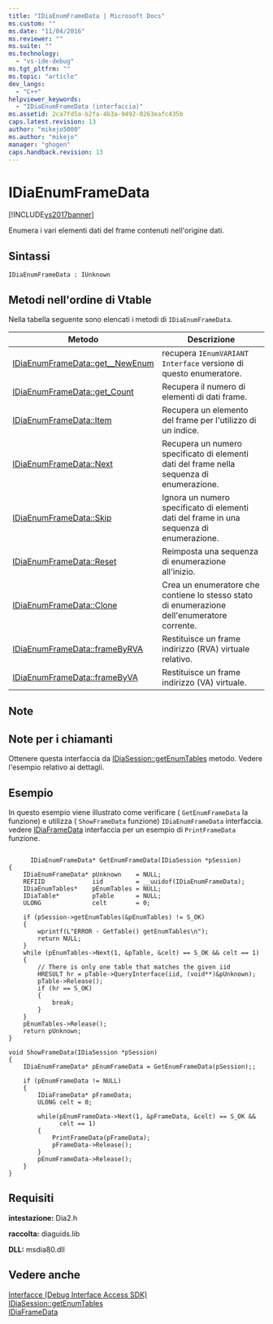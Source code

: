 ```yaml
---
title: "IDiaEnumFrameData | Microsoft Docs"
ms.custom: ""
ms.date: "11/04/2016"
ms.reviewer: ""
ms.suite: ""
ms.technology: 
  - "vs-ide-debug"
ms.tgt_pltfrm: ""
ms.topic: "article"
dev_langs: 
  - "C++"
helpviewer_keywords: 
  - "IDiaEnumFrameData (interfaccia)"
ms.assetid: 2ca7fd5a-b2fa-4b3a-9492-0263eafc435b
caps.latest.revision: 13
author: "mikejo5000"
ms.author: "mikejo"
manager: "ghogen"
caps.handback.revision: 13
---
```

# IDiaEnumFrameData
[!INCLUDE[vs2017banner](../../code-quality/includes/vs2017banner.md)]

Enumera i vari elementi dati del frame contenuti nell'origine dati.  
  
## Sintassi  
  
```  
IDiaEnumFrameData : IUnknown  
```  
  
## Metodi nell'ordine di Vtable  
 Nella tabella seguente sono elencati i metodi di `IDiaEnumFrameData`.  
  
|Metodo|Descrizione|  
|------------|-----------------|  
|[IDiaEnumFrameData::get\_\_NewEnum](../../debugger/debug-interface-access/idiaenumframedata-get-newenum.md)|recupera `IEnumVARIANT Interface` versione di questo enumeratore.|  
|[IDiaEnumFrameData::get\_Count](../../debugger/debug-interface-access/idiaenumframedata-get-count.md)|Recupera il numero di elementi di dati frame.|  
|[IDiaEnumFrameData::Item](../../debugger/debug-interface-access/idiaenumframedata-item.md)|Recupera un elemento del frame per l'utilizzo di un indice.|  
|[IDiaEnumFrameData::Next](../../debugger/debug-interface-access/idiaenumframedata-next.md)|Recupera un numero specificato di elementi dati del frame nella sequenza di enumerazione.|  
|[IDiaEnumFrameData::Skip](../../debugger/debug-interface-access/idiaenumframedata-skip.md)|Ignora un numero specificato di elementi dati del frame in una sequenza di enumerazione.|  
|[IDiaEnumFrameData::Reset](../../debugger/debug-interface-access/idiaenumframedata-reset.md)|Reimposta una sequenza di enumerazione all'inizio.|  
|[IDiaEnumFrameData::Clone](../../debugger/debug-interface-access/idiaenumframedata-clone.md)|Crea un enumeratore che contiene lo stesso stato di enumerazione dell'enumeratore corrente.|  
|[IDiaEnumFrameData::frameByRVA](../../debugger/debug-interface-access/idiaenumframedata-framebyrva.md)|Restituisce un frame indirizzo \(RVA\) virtuale relativo.|  
|[IDiaEnumFrameData::frameByVA](../../debugger/debug-interface-access/idiaenumframedata-framebyva.md)|Restituisce un frame indirizzo \(VA\) virtuale.|  
  
## Note  
  
## Note per i chiamanti  
 Ottenere questa interfaccia da [IDiaSession::getEnumTables](../../debugger/debug-interface-access/idiasession-getenumtables.md) metodo.  Vedere l'esempio relativo ai dettagli.  
  
## Esempio  
 In questo esempio viene illustrato come verificare \( `GetEnumFrameData` la funzione\) e utilizza \(  `ShowFrameData` funzione\)  `IDiaEnumFrameData` interfaccia.  vedere [IDiaFrameData](../../debugger/debug-interface-access/idiaframedata.md) interfaccia per un esempio di  `PrintFrameData` funzione.  
  
```cpp#  
  
      IDiaEnumFrameData* GetEnumFrameData(IDiaSession *pSession)  
{  
    IDiaEnumFrameData* pUnknown    = NULL;  
    REFIID             iid         = __uuidof(IDiaEnumFrameData);  
    IDiaEnumTables*    pEnumTables = NULL;  
    IDiaTable*         pTable      = NULL;  
    ULONG              celt        = 0;  
  
    if (pSession->getEnumTables(&pEnumTables) != S_OK)  
    {  
        wprintf(L"ERROR - GetTable() getEnumTables\n");  
        return NULL;  
    }  
    while (pEnumTables->Next(1, &pTable, &celt) == S_OK && celt == 1)  
    {  
        // There is only one table that matches the given iid  
        HRESULT hr = pTable->QueryInterface(iid, (void**)&pUnknown);  
        pTable->Release();  
        if (hr == S_OK)  
        {  
            break;  
        }  
    }  
    pEnumTables->Release();  
    return pUnknown;  
}  
  
void ShowFrameData(IDiaSession *pSession)  
{  
    IDiaEnumFrameData* pEnumFrameData = GetEnumFrameData(pSession);;  
  
    if (pEnumFrameData != NULL)  
    {  
        IDiaFrameData* pFrameData;  
        ULONG celt = 0;  
  
        while(pEnumFrameData->Next(1, &pFrameData, &celt) == S_OK &&  
              celt == 1)  
        {  
            PrintFrameData(pFrameData);  
            pFrameData->Release();  
        }  
        pEnumFrameData->Release();   
    }  
}  
```  
  
## Requisiti  
 **intestazione:** Dia2.h  
  
 **raccolta:** diaguids.lib  
  
 **DLL:** msdia80.dll  
  
## Vedere anche  
 [Interfacce \(Debug Interface Access SDK\)](../../debugger/debug-interface-access/interfaces-debug-interface-access-sdk.md)   
 [IDiaSession::getEnumTables](../../debugger/debug-interface-access/idiasession-getenumtables.md)   
 [IDiaFrameData](../../debugger/debug-interface-access/idiaframedata.md)